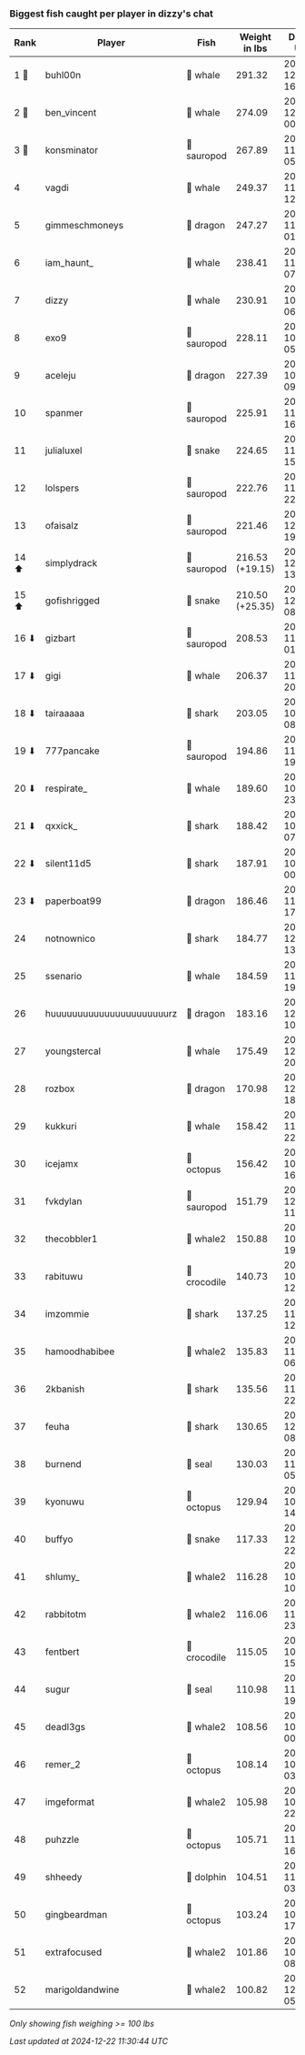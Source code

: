 ### Biggest fish caught per player in dizzy's chat
| Rank | Player | Fish | Weight in lbs | Date in UTC |
|------|--------|-----------|---------|-----|
| 1 🥇  | buhl00n | 🐳 whale | 291.32 | 2024-12-09 16:08:37 |
| 2 🥈  | ben_vincent | 🐳 whale | 274.09 | 2024-12-12 00:23:24 |
| 3 🥉  | konsminator | 🦕 sauropod | 267.89 | 2024-11-09 05:50:16 |
| 4  | vagdi | 🐳 whale | 249.37 | 2024-11-01 12:46:25 |
| 5  | gimmeschmoneys | 🐉 dragon | 247.27 | 2024-11-07 01:30:12 |
| 6  | iam_haunt_ | 🐳 whale | 238.41 | 2024-11-17 07:42:58 |
| 7  | dizzy | 🐳 whale | 230.91 | 2024-10-28 06:05:36 |
| 8  | exo9 | 🦕 sauropod | 228.11 | 2024-10-21 05:19:15 |
| 9  | aceleju | 🐉 dragon | 227.39 | 2024-10-23 09:03:06 |
| 10  | spanmer | 🦕 sauropod | 225.91 | 2024-11-02 16:12:41 |
| 11  | julialuxel | 🐍 snake | 224.65 | 2024-11-19 15:34:03 |
| 12  | lolspers | 🦕 sauropod | 222.76 | 2024-11-08 22:16:15 |
| 13  | ofaisalz | 🦕 sauropod | 221.46 | 2024-12-02 19:53:59 |
| 14 ⬆ | simplydrack | 🦕 sauropod | 216.53 (+19.15) | 2024-12-19 13:00:14 |
| 15 ⬆ | gofishrigged | 🐍 snake | 210.50 (+25.35) | 2024-12-15 08:04:17 |
| 16 ⬇ | gizbart | 🦕 sauropod | 208.53 | 2024-11-01 01:13:48 |
| 17 ⬇ | gigi | 🐳 whale | 206.37 | 2024-11-09 20:55:03 |
| 18 ⬇ | tairaaaaa | 🦈 shark | 203.05 | 2024-10-31 08:45:29 |
| 19 ⬇ | 777pancake | 🦕 sauropod | 194.86 | 2024-11-10 19:57:47 |
| 20 ⬇ | respirate_ | 🐳 whale | 189.60 | 2024-10-27 23:13:20 |
| 21 ⬇ | qxxick_ | 🦈 shark | 188.42 | 2024-10-23 07:37:26 |
| 22 ⬇ | silent11d5 | 🦈 shark | 187.91 | 2024-10-27 00:37:28 |
| 23 ⬇ | paperboat99 | 🐉 dragon | 186.46 | 2024-11-03 17:12:59 |
| 24  | notnownico | 🦈 shark | 184.77 | 2024-12-03 13:31:43 |
| 25  | ssenario | 🐳 whale | 184.59 | 2024-11-19 19:42:40 |
| 26  | huuuuuuuuuuuuuuuuuuuuuurz | 🐉 dragon | 183.16 | 2024-12-14 10:34:27 |
| 27  | youngstercal | 🐳 whale | 175.49 | 2024-12-13 20:39:21 |
| 28  | rozbox | 🐉 dragon | 170.98 | 2024-12-08 18:40:24 |
| 29  | kukkuri | 🐳 whale | 158.42 | 2024-11-04 22:39:59 |
| 30  | icejamx | 🐙 octopus | 156.42 | 2024-10-31 16:33:56 |
| 31  | fvkdylan | 🦕 sauropod | 151.79 | 2024-12-01 11:28:55 |
| 32  | thecobbler1 | 🐋 whale2 | 150.88 | 2024-10-31 19:21:13 |
| 33  | rabituwu | 🐊 crocodile | 140.73 | 2024-10-25 12:06:52 |
| 34  | imzommie | 🦈 shark | 137.25 | 2024-11-09 12:48:56 |
| 35  | hamoodhabibee | 🐋 whale2 | 135.83 | 2024-11-18 06:06:11 |
| 36  | 2kbanish | 🦈 shark | 135.56 | 2024-11-01 22:42:50 |
| 37  | feuha | 🦈 shark | 130.65 | 2024-12-14 08:02:15 |
| 38  | burnend | 🦭 seal | 130.03 | 2024-11-07 05:08:10 |
| 39  | kyonuwu | 🐙 octopus | 129.94 | 2024-10-25 14:25:50 |
| 40  | buffyo | 🐍 snake | 117.33 | 2024-12-11 22:36:09 |
| 41  | shlumy_ | 🐋 whale2 | 116.28 | 2024-10-23 10:11:10 |
| 42  | rabbitotm | 🐋 whale2 | 116.06 | 2024-11-02 23:32:26 |
| 43  | fentbert | 🐊 crocodile | 115.05 | 2024-10-26 15:16:24 |
| 44  | sugur | 🦭 seal | 110.98 | 2024-11-02 19:27:55 |
| 45  | deadl3gs | 🐋 whale2 | 108.56 | 2024-10-24 00:35:47 |
| 46  | remer_2 | 🐙 octopus | 108.14 | 2024-10-26 03:38:50 |
| 47  | imgeformat | 🐋 whale2 | 105.98 | 2024-10-31 22:00:01 |
| 48  | puhzzle | 🐙 octopus | 105.71 | 2024-11-01 16:47:40 |
| 49  | shheedy | 🐬 dolphin | 104.51 | 2024-11-26 03:18:27 |
| 50  | gingbeardman | 🐙 octopus | 103.24 | 2024-10-21 17:42:57 |
| 51  | extrafocused | 🐋 whale2 | 101.86 | 2024-10-22 08:33:30 |
| 52  | marigoldandwine | 🐋 whale2 | 100.82 | 2024-12-08 05:39:17 |

_Only showing fish weighing >= 100 lbs_

_Last updated at 2024-12-22 11:30:44 UTC_
